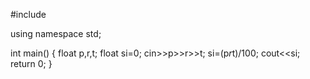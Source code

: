 #include <iostream>

using namespace std;

int main()
{
   float p,r,t;
   float si=0;
   cin>>p>>r>>t;
   si=(p*r*t)/100;
   cout<<si;
    return 0;
}
